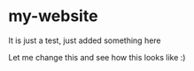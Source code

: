 # my-website

It is just a test, just added something here

Let me change this  and see how this looks like :)
